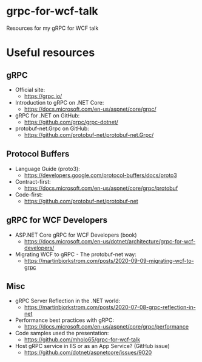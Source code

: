# grpc-for-wcf-talk
Resources for my gRPC for WCF talk

# Useful resources

## gRPC
- Official site:
    - https://grpc.io/
- Introduction to gRPC on .NET Core:
    - https://docs.microsoft.com/en-us/aspnet/core/grpc/
- gRPC for .NET on GitHub:
    - https://github.com/grpc/grpc-dotnet/
- protobuf-net.Grpc on GitHub:
    - https://github.com/protobuf-net/protobuf-net.Grpc/

## Protocol Buffers
- Language Guide (proto3):
    - https://developers.google.com/protocol-buffers/docs/proto3
- Contract-first:
    - https://docs.microsoft.com/en-us/aspnet/core/grpc/protobuf
- Code-first:
    - https://github.com/protobuf-net/protobuf-net

## gRPC for WCF Developers
- ASP.NET Core gRPC for WCF Developers (book)
    - https://docs.microsoft.com/en-us/dotnet/architecture/grpc-for-wcf-developers/
- Migrating WCF to gRPC - The protobuf-net way:
    - https://martinbjorkstrom.com/posts/2020-09-09-migrating-wcf-to-grpc

## Misc
- gRPC Server Reflection in the .NET world:
    - https://martinbjorkstrom.com/posts/2020-07-08-grpc-reflection-in-net
- Performance best practices with gRPC:
    - https://docs.microsoft.com/en-us/aspnet/core/grpc/performance
- Code samples used the presentation:
    - https://github.com/mholo65/grpc-for-wcf-talk
- Host gRPC service in IIS or as an App Service? (GitHub issue)
    - https://github.com/dotnet/aspnetcore/issues/9020


